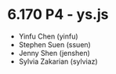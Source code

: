 # 6.170 P4 - ys.js
* Yinfu Chen (yinfu)
* Stephen Suen (ssuen)
* Jenny Shen (jenshen)
* Sylvia Zakarian (sylviaz)
